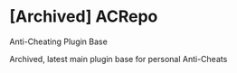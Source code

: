 # [Archived] ACRepo
Anti-Cheating Plugin Base

Archived, latest main plugin base for personal Anti-Cheats
